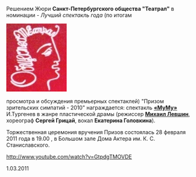 Решением Жюри **Санкт-Петербургского общества "Театрал"** в номинации - _Лучший спектакль года_ (по итогам


![](image-01.jpg)


просмотра и обсуждения премьерных спектаклей) "Призом зрительских симпатий - 2010" награждается: спектакль **[«МуМу»][0]** И.Тургенев в жанре пластической драмы (режиссер [**Михаил Левшин**][1], хореограф **Сергей Грицай**, вокал **Екатерина Головкина**).


Торжественная церемония вручения Призов состоялась 28 февраля 2011 года в 19.00 , в Большом зале Дома Актера им. К. С. Станиславского.


http://www.youtube.com/watch?v=GtpdgTMOVDE



1.03.2011

[0]: ../../performance/krepostnaya-lyubov-mumu "Крепостная любовь (Муму)"
[1]: ../../person/mikhail-levshin "Михаил Левшин"
